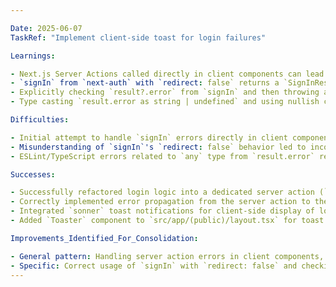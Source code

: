 ```yaml
---

Date: 2025-06-07
TaskRef: "Implement client-side toast for login failures"

Learnings:

- Next.js Server Actions called directly in client components can lead to bundling server-side code (like Prisma Client) into client chunks, causing "Code generation for chunk item errored" errors.
- `signIn` from `next-auth` with `redirect: false` returns a `SignInResponse` object, which contains an `error` property on authentication failure. It does not throw an error directly in a `try...catch` block in the same way a standard function might.
- Explicitly checking `result?.error` from `signIn` and then throwing a new `Error` with a string message is the correct way to propagate authentication errors from server actions to client components for toast display.
- Type casting `result.error as string | undefined` and using nullish coalescing (`??`) helps satisfy TypeScript and ESLint when handling potentially `any` types from external libraries.

Difficulties:

- Initial attempt to handle `signIn` errors directly in client component's `try...catch` failed due to server-side bundling of Prisma.
- Misunderstanding of `signIn`'s `redirect: false` behavior led to incorrect error propagation, resulting in unexpected redirects to GitHub login page instead of client-side error handling.
- ESLint/TypeScript errors related to `any` type from `result.error` required explicit type handling.

Successes:

- Successfully refactored login logic into a dedicated server action (`src/app/actions/auth.ts`) to prevent server-side code bundling on the client.
- Correctly implemented error propagation from the server action to the client component using `SignInResponse`'s `error` property.
- Integrated `sonner` toast notifications for client-side display of login errors.
- Added `Toaster` component to `src/app/(public)/layout.tsx` for toast rendering.

Improvements_Identified_For_Consolidation:

- General pattern: Handling server action errors in client components, especially with `next-auth`'s `signIn` function.
- Specific: Correct usage of `signIn` with `redirect: false` and checking `result.error`.
---
```

